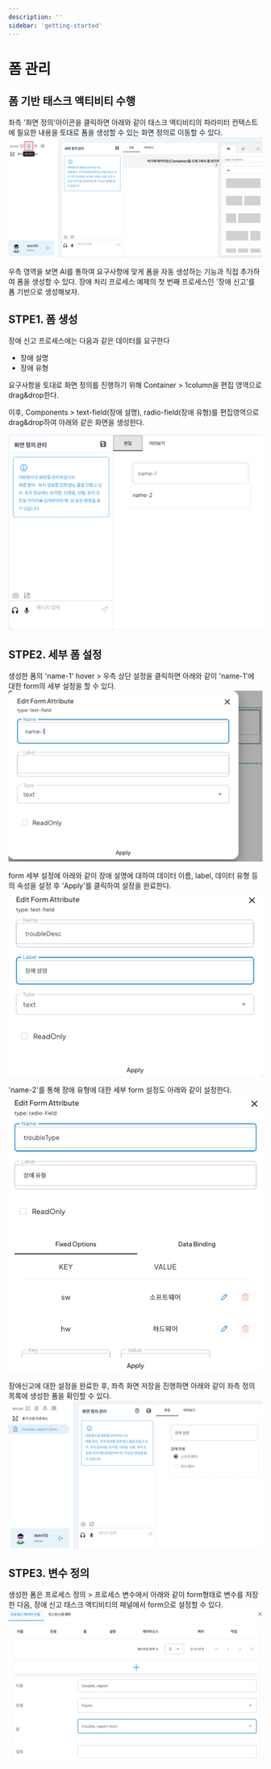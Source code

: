 ```yaml
---
description: ''
sidebar: 'getting-started'
---
```

# 폼 관리

## 폼 기반 태스크 액티비티 수행

좌측 '화면 정의'아이콘을 클릭하면 아래와 같이 태스크 액티비티의 파라미터 컨텍스트에 필요한 내용을 토대로 폼을 생성할 수 있는 화면 정의로 이동할 수 있다.
![](../../uengine-image/화면정의-1.png)

우측 영역을 보면 AI를 통하여 요구사항에 맞게 폼을 자동 생성하는 기능과 직접 추가하여 폼을 생성할 수 있다. 장애 처리 프로세스 예제의 첫 번째 프로세스인 '장애 신고'를 폼 기반으로 생성해보자.

## STPE1. 폼 생성

장애 신고 프로세스에는 다음과 같은 데이터를 요구한다

- 장애 설명
- 장애 유형

요구사항을 토대로 화면 정의를 진행하기 위해 Container > 1column을 편집 영역으로 drag&drop한다.

이후, Components > text-field(장애 설명), radio-field(장애 유형)를 편집영역으로 drag&drop하여 아래와 같은 화면을 생성한다.

![](../../uengine-image/화면정의-2.png)


## STPE2. 세부 폼 설정

생성한 폼의 'name-1' hover > 우측 상단 설정을 클릭하면 아래와 같이 'name-1'에 대한 form의 세부 설정을 할 수 있다.
![](../../uengine-image/화면정의-3.png)

form 세부 설정에 아래와 같이 장애 설명에 대하여 데이터 이름, label, 데이터 유형 등의 속성을 설정 후 'Apply'를 클릭하여 설정을 완료한다.
![](../../uengine-image/화면정의-4.png)

'name-2'를 통해 장애 유형에 대한 세부 form 설정도 아래와 같이 설정한다.
![](../../uengine-image/화면정의-5.png)

장애신고에 대한 설정을 완료한 후, 좌측 화면 저장을 진행하면 아래와 같이 좌측 정의 목록에 생성한 폼을 확인할 수 있다.
![](../../uengine-image/화면정의-6.png)

## STPE3. 변수 정의

생성한 폼은 프로세스 정의 > 프로세스 변수에서 아래와 같이 form형태로 변수를 저장한 다음, 장애 신고 태스크 액티비티의 패널에서 form으로 설정할 수 있다.
![](../../uengine-image/정의화면-7.png)
